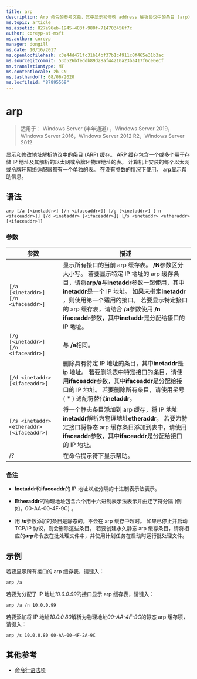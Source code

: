 ```yaml
---
title: arp
description: Arp 命令的参考文章，其中显示和修改 address 解析协议中的条目 (arp) 缓存，用于存储 IP 地址及其已解决的物理地址。
ms.topic: article
ms.assetid: 827e96eb-1945-483f-980f-714703456f7c
author: coreyp-at-msft
ms.author: coreyp
manager: dongill
ms.date: 10/16/2017
ms.openlocfilehash: c3e44d471fc31b14bf37b1c4911c0f465e31b3ac
ms.sourcegitcommit: 53d526bfeddb89d28af44210a23ba417f6ce0ecf
ms.translationtype: MT
ms.contentlocale: zh-CN
ms.lasthandoff: 08/06/2020
ms.locfileid: "87895569"
---
```

# <a name="arp"></a>arp

> 适用于： Windows Server (半年通道) ，Windows Server 2019，Windows Server 2016，Windows Server 2012 R2，Windows Server 2012

显示和修改地址解析协议中的条目 (ARP) 缓存。 ARP 缓存包含一个或多个用于存储 IP 地址及其解析的以太网或令牌环物理地址的表。 计算机上安装的每个以太网或令牌环网络适配器都有一个单独的表。 在没有参数的情况下使用， **arp**显示帮助信息。

## <a name="syntax"></a>语法

```
arp [/a [<inetaddr>] [/n <ifaceaddr>]] [/g [<inetaddr>] [-n <ifaceaddr>]] [/d <inetaddr> [<ifaceaddr>]] [/s <inetaddr> <etheraddr> [<ifaceaddr>]]
```

### <a name="parameters"></a>参数

| 参数 | 描述 |
| --------- | ----------- |
| `[/a [<inetaddr>] [/n <ifaceaddr>]` | 显示所有接口的当前 arp 缓存表。 **/N**参数区分大小写。 若要显示特定 IP 地址的 arp 缓存条目，请将**arp/a**与**inetaddr**参数一起使用，其中**inetaddr**是一个 IP 地址。 如果未指定**inetaddr** ，则使用第一个适用的接口。 若要显示特定接口的 arp 缓存表，请结合 **/a**参数使用 **/n ifaceaddr**参数，其中**inetaddr**是分配给接口的 IP 地址。 |
| `[/g [<inetaddr>] [/n <ifaceaddr>]` | 与 **/a**相同。 |
| `[/d <inetaddr> [<ifaceaddr>]` | 删除具有特定 IP 地址的条目，其中**inetaddr**是 ip 地址。 若要删除表中特定接口的条目，请使用**ifaceaddr**参数，其中**ifaceaddr**是分配给接口的 IP 地址。 若要删除所有条目，请使用星号 ( * ) 通配符替代**inetaddr**。 |
| `[/s <inetaddr> <etheraddr> [<ifaceaddr>]` | 将一个静态条目添加到 arp 缓存，将 IP 地址**inetaddr**解析为物理地址**etheraddr**。 若要为特定接口将静态 arp 缓存条目添加到表中，请使用**ifaceaddr**参数，其中**ifaceaddr**是分配给接口的 IP 地址。 |
| /? | 在命令提示符下显示帮助。 |

### <a name="remarks"></a>备注

- **Inetaddr**和**ifaceaddr**的 IP 地址以点分隔的十进制表示法表示。

- **Etheraddr**的物理地址包含六个用十六进制表示法表示并由连字符分隔 (例如，00-AA-00-4F-9C) 。

- 用 **/s**参数添加的条目是静态的，不会在 arp 缓存中超时。 如果已停止并启动 TCP/IP 协议，则会删除这些条目。 若要创建永久静态 arp 缓存条目，请将相应的**arp**命令放在批处理文件中，并使用计划任务在启动时运行批处理文件。

## <a name="examples"></a>示例

若要显示所有接口的 arp 缓存表，请键入：

```
arp /a
```

若要为分配了 IP 地址*10.0.0.99*的接口显示 arp 缓存表，请键入：

```
arp /a /n 10.0.0.99
```

若要添加将 IP 地址*10.0.0.80*解析为物理地址*00-AA-4F-9C*的静态 arp 缓存项，请键入：

```
arp /s 10.0.0.80 00-AA-00-4F-2A-9C
```

## <a name="additional-references"></a>其他参考

- [命令行语法项](command-line-syntax-key.md)
